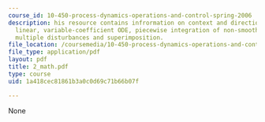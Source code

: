 ```yaml
---
course_id: 10-450-process-dynamics-operations-and-control-spring-2006
description: his resource contains infrormation on context and direction, first-order,
  linear, variable-coefficient ODE, piecewise integration of non-smooth disturbances,
  multiple disturbances and superimposition.
file_location: /coursemedia/10-450-process-dynamics-operations-and-control-spring-2006/1a418cec81861b3a0c0d69c71b66b07f_2_math.pdf
file_type: application/pdf
layout: pdf
title: 2_math.pdf
type: course
uid: 1a418cec81861b3a0c0d69c71b66b07f

---
```

None